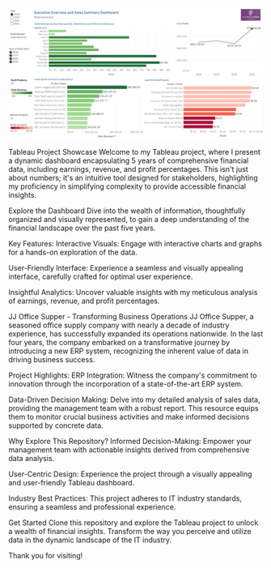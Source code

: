 ![](https://github.com/sincerelysurya/Tableau_Project/blob/main/MiniProjectIII_Dashboard_gundu1r.png)

Tableau Project Showcase
Welcome to my Tableau project, where I present a dynamic dashboard encapsulating 5 years of comprehensive financial data, including earnings, revenue, and profit percentages. This isn't just about numbers; it's an intuitive tool designed for stakeholders, highlighting my proficiency in simplifying complexity to provide accessible financial insights.

Explore the Dashboard
Dive into the wealth of information, thoughtfully organized and visually represented, to gain a deep understanding of the financial landscape over the past five years.

Key Features:
Interactive Visuals: Engage with interactive charts and graphs for a hands-on exploration of the data.

User-Friendly Interface: Experience a seamless and visually appealing interface, carefully crafted for optimal user experience.

Insightful Analytics: Uncover valuable insights with my meticulous analysis of earnings, revenue, and profit percentages.

JJ Office Supper - Transforming Business Operations
JJ Office Supper, a seasoned office supply company with nearly a decade of industry experience, has successfully expanded its operations nationwide. In the last four years, the company embarked on a transformative journey by introducing a new ERP system, recognizing the inherent value of data in driving business success.

Project Highlights:
ERP Integration: Witness the company's commitment to innovation through the incorporation of a state-of-the-art ERP system.

Data-Driven Decision Making: Delve into my detailed analysis of sales data, providing the management team with a robust report. This resource equips them to monitor crucial business activities and make informed decisions supported by concrete data.

Why Explore This Repository?
Informed Decision-Making: Empower your management team with actionable insights derived from comprehensive data analysis.

User-Centric Design: Experience the project through a visually appealing and user-friendly Tableau dashboard.

Industry Best Practices: This project adheres to IT industry standards, ensuring a seamless and professional experience.

Get Started
Clone this repository and explore the Tableau project to unlock a wealth of financial insights. Transform the way you perceive and utilize data in the dynamic landscape of the IT industry.

Thank you for visiting!
